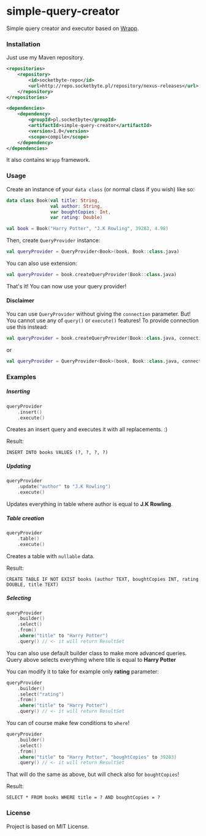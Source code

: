 # simple-query-creator
Simple query creator and executor based on [Wrapp](https://github.com/SocketByte/Wrapp).

### Installation
Just use my Maven repository.
```xml
<repositories>
    <repository>
        <id>socketbyte-repo</id>
        <url>http://repo.socketbyte.pl/repository/nexus-releases</url>
    </repository>
</repositories>

<dependencies>
    <dependency>
        <groupId>pl.socketbyte</groupId>
        <artifactId>simple-query-creator</artifactId>
        <version>1.0</version>
        <scope>compile</scope>
    </dependency>
</dependencies>
```
It also contains `Wrapp` framework.

### Usage
Create an instance of your `data class` (or normal class if you wish)
like so:
```kotlin
data class Book(val title: String,
                val author: String,
                var boughtCopies: Int,
                var rating: Double)

```
```kotlin
val book = Book("Harry Potter", "J.K Rowling", 39283, 4.98)
```
Then, create `QueryProvider` instance:
```kotlin
val queryProvider = QueryProvider<Book>(book, Book::class.java)
```
You can also use extension:
```kotlin
val queryProvider = book.createQueryProvider(Book::class.java)
```
That's it! You can now use your query provider!
#### Disclaimer
You can use `QueryProvider` without giving the `connection` parameter.
But! You cannot use any of `query()` or `execute()` features!
To provide connection use this instead:

```kotlin
val queryProvider = book.createQueryProvider(Book::class.java, connection, isConnectionPool)
```
or
```kotlin
val queryProvider = QueryProvider<Book>(book, Book::class.java, connection, isConnectionPool)
```

### Examples
##### Inserting
```kotlin
queryProvider
    .insert()
    .execute()
```
Creates an insert query and executes it with all replacements. :)

Result:
```
INSERT INTO books VALUES (?, ?, ?, ?)
```

##### Updating
```kotlin
queryProvider
    .update("author" to "J.K Rowling")
    .execute()
```
Updates everything in table where author is equal to **J.K Rowling**.

##### Table creation
```kotlin
queryProvider
    .table()
    .execute()
```
Creates a table with `nullable` data.

Result:
```
CREATE TABLE IF NOT EXIST books (author TEXT, boughtCopies INT, rating DOUBLE, title TEXT)
```

##### Selecting
```kotlin
queryProvider
    .builder()
    .select()
    .from()
    .where("title" to "Harry Potter")
    .query() // <- it will return ResultSet
```
You can also use default builder class to make more advanced queries.
Query above selects everything where title is equal to **Harry Potter**

You can modify it to take for example only **rating** parameter:
```kotlin
queryProvider
    .builder()
    .select("rating")
    .from()
    .where("title" to "Harry Potter")
    .query() // <- it will return ResultSet
```
You can of course make few conditions to `where`!
```kotlin
queryProvider
    .builder()
    .select()
    .from()
    .where("title" to "Harry Potter", "boughtCopies" to 39283)
    .query() // <- it will return ResultSet
```
That will do the same as above, but will check also for `boughtCopies`!

Result:
```
SELECT * FROM books WHERE title = ? AND boughtCopies = ?
```

### License
Project is based on MIT License.